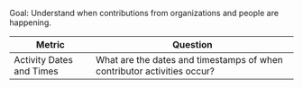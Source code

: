 
Goal: Understand when contributions from organizations and people are happening.


Metric | Question
--- | ---
Activity Dates and Times | What are the dates and timestamps of when contributor activities occur?
